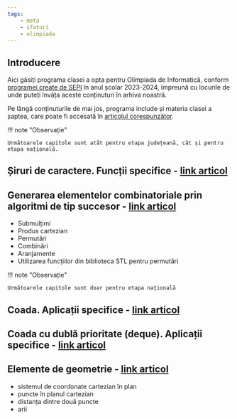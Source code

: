 ```yaml
---
tags:
    - meta
    - sfaturi
    - olimpiada
---
```


## Introducere

Aici găsiți programa clasei a opta pentru Olimpiada de Informatică, conform
[programei create de
SEPI](https://sepi.ro/assets/upload-file/oni2024/Programa%20pentru%20olimpiada%20de%20informatica_gimnaziu%20si%20liceu.pdf)
în anul școlar 2023-2024, împreună cu locurile de unde puteți învăța aceste
conținuturi în arhiva noastră.

Pe lângă conținuturile de mai jos, programa include și materia clasei a șaptea,
care poate fi accesată în [articolul
corespunzător](./clasa-VII.md).

!!! note "Observație"

    Următoarele capitole sunt atât pentru etapa județeană, cât și pentru etapa națională.

## Șiruri de caractere. Funcții specifice - [link articol](../cppintro/strings.md)

## Generarea elementelor combinatoriale prin algoritmi de tip succesor - [link articol](../mediu/backtracking.md)

-   Submulțimi
-   Produs cartezian
-   Permutări
-   Combinări
-   Aranjamente
-   Utilizarea funcțiilor din biblioteca STL pentru permutări

!!! note "Observație"

    Următoarele capitole sunt doar pentru etapa națională

## Coada. Aplicații specifice - [link articol](../mediu/queue.md)

## Coada cu dublă prioritate (deque). Aplicații specifice - [link articol](../mediu/deque.md)

## Elemente de geometrie - [link articol](../mediu/basic-geometry.md)

-   sistemul de coordonate cartezian în plan
-   puncte în planul cartezian
-   distanța dintre două puncte
-   arii
